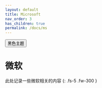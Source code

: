 ```yaml
---
layout: default
title: Microsoft
nav_order: 3
has_children: true
permalink: /docs/ms
---
```

<button class="btn js-toggle-dark-mode">黑色主题</button>

<script type="text/javascript" src="{{ "/assets/js/dark-mode-preview.js" | absolute_url }}"></script>
# 微软

此处记录一些微软相关的内容
{: .fs-5 .fw-300 }


